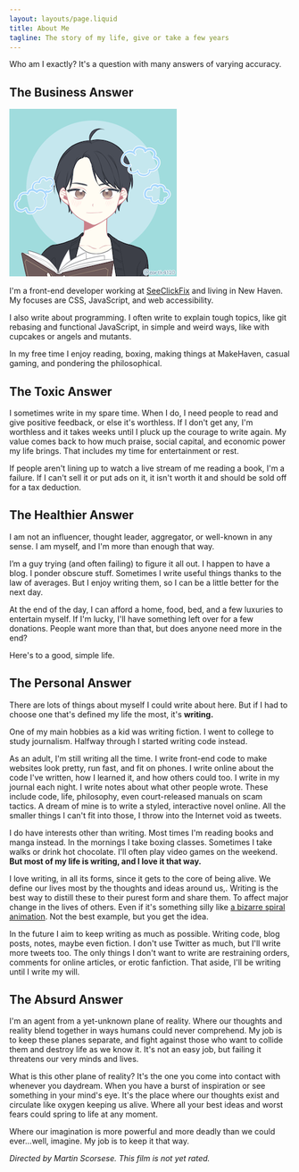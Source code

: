 ```yaml
---
layout: layouts/page.liquid
title: About Me
tagline: The story of my life, give or take a few years
---
```


Who am I exactly? It's a question with many answers of varying accuracy.

## The Business Answer

<div>
  <img class="logo ml-4 mb-4 border-radius-full hidden-sm-down" src="/assets/images/global/profile.png" alt="Maxwell's profile picture" />

  I'm a front-end developer working at [SeeClickFix](https://seeclickfix.com/) and living in New Haven. My focuses are CSS, JavaScript, and web accessibility.

  I also write about programming. I often write to explain tough topics, like git rebasing and functional JavaScript, in simple and weird ways, like with cupcakes or angels and mutants.

  In my free time I enjoy reading, boxing, making things at MakeHaven, casual gaming, and pondering the philosophical.
</div>

## The Toxic Answer

I sometimes write in my spare time. When I do, I need people to read and give positive feedback, or else it's worthless. If I don't get any, I'm worthless and it takes weeks until I pluck up the courage to write again. My value comes back to how much praise, social capital, and economic power my life brings. That includes my time for entertainment or rest.

If people aren't lining up to watch a live stream of me reading a book, I'm a failure. If I can't sell it or put ads on it, it isn't worth it and should be sold off for a tax deduction.

## The Healthier Answer

I am not an influencer, thought leader, aggregator, or well-known in any sense. I am myself, and I'm more than enough that way.

I’m a guy trying (and often failing) to figure it all out. I happen to have a blog. I ponder obscure stuff. Sometimes I write useful things thanks to the law of averages. But I enjoy writing them, so I can be a little better for the next day.

At the end of the day, I can afford a home, food, bed, and a few luxuries to entertain myself. If I'm lucky, I'll have something left over for a few donations. People want more than that, but does anyone need more in the end?

Here's to a good, simple life.

## The Personal Answer

There are lots of things about myself I could write about here. But if I had to choose one that's defined my life the most, it's **writing.**

One of my main hobbies as a kid was writing fiction. I went to college to study journalism. Halfway through I started writing code instead.

As an adult, I'm still writing all the time. I write front-end code to make websites look pretty, run fast, and fit on phones. I write online about the code I've written, how I learned it, and how others could too. I write in my journal each night. I write notes about what other people wrote. These include code, life, philosophy, even court-released manuals on scam tactics. A dream of mine is to write a styled, interactive novel online. All the smaller things I can't fit into those, I throw into the Internet void as tweets.

I do have interests other than writing. Most times I'm reading books and manga instead. In the mornings I take boxing classes. Sometimes I take walks or drink hot chocolate. I'll often play video games on the weekend. **But most of my life is writing, and I love it that way.**

I love writing, in all its forms, since it gets to the core of being alive. We define our lives most by the thoughts and ideas around us,. Writing is the best way to distill these to their purest form and share them. To affect major change in the lives of others. Even if it's something silly like [a bizarre spiral animation](https://codepen.io/max1128/pen/xEOLmg). Not the best example, but you get the idea.

In the future I aim to keep writing as much as possible. Writing code, blog posts, notes, maybe even fiction. I don't use Twitter as much, but I'll write more tweets too. The only things I don't want to write are restraining orders, comments for online articles, or erotic fanfiction. That aside, I'll be writing until I write my will.

## The Absurd Answer

I'm an agent from a yet-unknown plane of reality. Where our thoughts and reality blend together in ways humans could never comprehend. My job is to keep these planes separate, and fight against those who want to collide them and destroy life as we know it. It's not an easy job, but failing it threatens our very minds and lives.

What is this other plane of reality? It's the one you come into contact with whenever you daydream. When you have a burst of inspiration or see something in your mind's eye. It's the place where our thoughts exist and circulate like oxygen keeping us alive. Where all your best ideas and worst fears could spring to life at any moment.

Where our imagination is more powerful and more deadly than we could ever...well, imagine. My job is to keep it that way.

_Directed by Martin Scorsese. This film is not yet rated._
